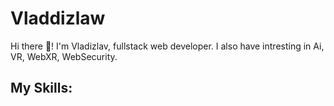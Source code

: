 #  Vladdizlaw #

<!--
**Vladdizlaw/Vladdizlaw** is a ✨ _special_ ✨ repository because its `README.md` (this file) appears on your GitHub profile.

Here are some ideas to get you started:

- 🔭 I’m currently working on ...
- 🌱 I’m currently learning ...
- 👯 I’m looking to collaborate on ...
- 🤔 I’m looking for help with ...
- 💬 Ask me about ...
- 📫 How to reach me: ...
- 😄 Pronouns: ...
- ⚡ Fun fact: ...
-->
Hi there 👋! I'm Vladizlav, fullstack web developer. I also have intresting in Ai, VR, WebXR, WebSecurity.   
## My Skills: ##
